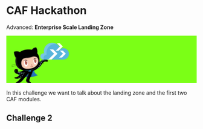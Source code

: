 # CAF Hackathon

Advanced: **Enterprise Scale Landing Zone**

![CAF Hackathon Header](/media/caf-hackathon-header.png)

In this challenge we want to talk about the landing zone and the first two CAF modules.

## Challenge 2